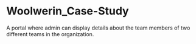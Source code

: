 # Woolwerin_Case-Study
A portal where admin can display details about the team members of two different teams in the organization.
